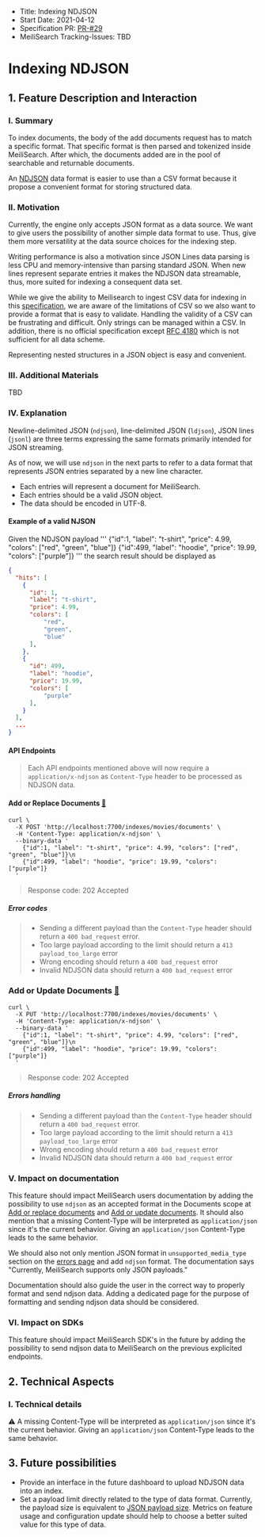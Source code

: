 - Title: Indexing NDJSON
- Start Date: 2021-04-12
- Specification PR: [PR-#29](https://github.com/meilisearch/specifications/pull/29)
- MeiliSearch Tracking-Issues: TBD

# Indexing NDJSON

## 1. Feature Description and Interaction

### I. Summary

To index documents, the body of the add documents request has to match a specific format. That specific format is then parsed and tokenized inside MeiliSearch. After which, the documents added are in the pool of searchable and returnable documents.

An [NDJSON](http://ndjson.org/) data format is easier to use than a CSV format because it propose a convenient format for storing structured data.

### II. Motivation

Currently, the engine only accepts JSON format as a data source. We want to give users the possibility of another simple data format to use. Thus, give them more versatility at the data source choices for the indexing step.

Writing performance is also a motivation since JSON Lines data parsing is less CPU and memory-intensive than parsing standard JSON. When new lines represent separate entries it makes the NDJSON data streamable, thus, more suited for indexing a consequent data set.

While we give the ability to Meilisearch to ingest CSV data for indexing in this [specification](https://github.com/meilisearch/specifications/pull/28), we are aware of the limitations of CSV so we also want to provide a format that is easy to validate. Handling the validity of a CSV can be frustrating and difficult. Only strings can be managed within a CSV. In addition, there is no official specification except [RFC 4180](https://tools.ietf.org/html/rfc4180) which is not sufficient for all data scheme.

Representing nested structures in a JSON object is easy and convenient.

### III. Additional Materials

TBD

### IV. Explanation

Newline-delimited JSON (`ndjson`), line-delimited JSON (`ldjson`), JSON lines (`jsonl`) are three terms expressing the same formats primarily intended for JSON streaming.

As of now, we will use `ndjson` in the next parts to refer to a data format that represents JSON entries separated by a new line character.

- Each entries will represent a document for MeiliSearch.
- Each entries should be a valid JSON object.
- The data should be encoded in UTF-8.

#### Example of a valid NJSON

Given the NDJSON payload
'''
{"id":1, "label": "t-shirt", "price": 4.99, "colors": ["red", "green", "blue"]}
{"id":499, "label": "hoodie", "price": 19.99, "colors": ["purple"]}
'''
the search result should be displayed as
```json
{
  "hits": [
    {
      "id": 1,
      "label": "t-shirt",
      "price": 4.99,
      "colors": [
          "red",
          "green",
          "blue"
      ],
    },
    {
      "id": 499,
      "label": "hoodie",
      "price": 19.99,
      "colors": [
          "purple"
      ],
    }
  ],
  ...
}
```

#### API Endpoints

> Each API endpoints mentioned above will now require a `application/x-ndjson` as `Content-Type` header to be processed as NDJSON data.

#### Add or Replace Documents [📎](https://docs.meilisearch.com/reference/api/documents.html#add-or-replace-documents)

```curl
curl \
  -X POST 'http://localhost:7700/indexes/movies/documents' \
  -H 'Content-Type: application/x-ndjson' \
  --binary-data '
    {"id":1, "label": "t-shirt", "price": 4.99, "colors": ["red", "green", "blue"]}\n
    {"id":499, "label": "hoodie", "price": 19.99, "colors": ["purple"]}
  '
```
> Response code: 202 Accepted

##### Error codes

> - Sending a different payload than the `Content-Type` header should return a `400 bad_request` error.
> - Too large payload according to the limit should return a `413 payload_too_large` error
> - Wrong encoding should return a `400 bad_request` error
> - Invalid NDJSON data should return a `400 bad_request` error

### Add or Update Documents [📎](https://docs.meilisearch.com/reference/api/documents.html#add-or-update-documents)

```curl
curl \
  -X PUT 'http://localhost:7700/indexes/movies/documents' \
  -H 'Content-Type: application/x-ndjson' \
  --binary-data '
    {"id":1, "label": "t-shirt", "price": 4.99, "colors": ["red", "green", "blue"]}\n
    {"id":499, "label": "hoodie", "price": 19.99, "colors": ["purple"]}
  '
```
> Response code: 202 Accepted

##### Errors handling

> - Sending a different payload than the `Content-Type` header should return a `400 bad_request` error.
> - Too large payload according to the limit should return a `413 payload_too_large` error
> - Wrong encoding should return a `400 bad_request` error
> - Invalid NDJSON data should return a `400 bad_request` error

### V. Impact on documentation

This feature should impact MeiliSearch users documentation by adding the possibility to use `ndjson` as an accepted format in the  Documents scope at [Add or replace documents](https://docs.meilisearch.com/reference/api/documents.html#add-or-replace-documents) and [Add or update documents](https://docs.meilisearch.com/reference/api/documents.html#add-or-update-documents). It should also mention that a missing Content-Type will be interpreted as `application/json` since it's the current behavior. Giving an `application/json` Content-Type leads to the same behavior.

We should also not only mention JSON format in `unsupported_media_type` section on the [errors page](https://docs.meilisearch.com/errors/#unsupported_media_type) and add `ndjson` format. The documentation says "Currently, MeiliSearch supports only JSON payloads."

Documentation should also guide the user in the correct way to properly format and send ndjson data. Adding a dedicated page for the purpose of formatting and sending ndjson data should be considered.

### VI. Impact on SDKs

This feature should impact MeiliSearch SDK's in the future by adding the possibility to send ndjson data to MeiliSearch on the previous explicited endpoints.

## 2. Technical Aspects

### I. Technical details

⚠ A missing Content-Type will be interpreted as `application/json` since it's the current behavior. Giving an `application/json` Content-Type leads to the same behavior.

## 3. Future possibilities
- Provide an interface in the future dashboard to upload NDJSON data into an index.
- Set a payload limit directly related to the type of data format. Currently, the payload size is equivalent to [JSON payload size](https://docs.meilisearch.com/reference/features/configuration.html#payload-limit-size). Metrics on feature usage and configuration update should help to choose a better suited value for this type of data.
